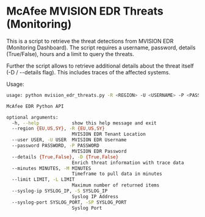 # McAfee MVISION EDR Threats (Monitoring)

This is a script to retrieve the threat detections from MVISION EDR (Monitoring Dashboard). The script requires a username, password, details (True/False), hours and a limit to query the threats.

Further the script allows to retrieve additional details about the threat itself (-D / --details flag). This includes traces of the affected systems. 

Usage:

```sh
usage: python mvision_edr_threats.py -R <REGION> -U <USERNAME> -P <PASSWORD> -D <DETAILS> -M <MINUTES> -L <MAX RESULTS> -S <SYSLOG IP> -SP <SYSLOG PORT>

McAfee EDR Python API

optional arguments:
  -h, --help            show this help message and exit
  --region {EU,US,SY}, -R {EU,US,SY}
                        MVISION EDR Tenant Location
  --user USER, -U USER  MVISION EDR Username
  --password PASSWORD, -P PASSWORD
                        MVISION EDR Password
  --details {True,False}, -D {True,False}
                        Enrich threat information with trace data
  --minutes MINUTES, -M MINUTES
                        Timeframe to pull data in minutes
  --limit LIMIT, -L LIMIT
                        Maximum number of returned items
  --syslog-ip SYSLOG_IP, -S SYSLOG_IP
                        Syslog IP Address
  --syslog-port SYSLOG_PORT, -SP SYSLOG_PORT
                        Syslog Port
```
